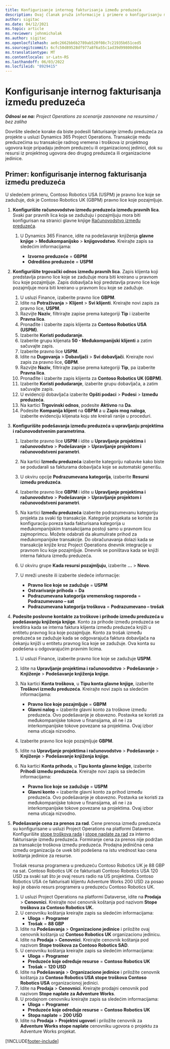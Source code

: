 ```yaml
---
title: Konfigurisanje internog fakturisanja između preduzeća
description: Ovaj članak pruža informacije i primere o konfigurisanju međukompanijskog fakturisanja za projekte.
author: sigitac
ms.date: 04/12/2021
ms.topic: article
ms.reviewer: johnmichalak
ms.author: sigitac
ms.openlocfilehash: ae0c2662bb6b2789ab520f08c7c21935b651ced5
ms.sourcegitcommit: 6cfc50d89528df977a8f6a55c1ad39d99800d9b4
ms.translationtype: MT
ms.contentlocale: sr-Latn-RS
ms.lasthandoff: 06/03/2022
ms.locfileid: "8929415"
---
```

# <a name="configure-intercompany-invoicing"></a>Konfigurisanje internog fakturisanja između preduzeća

_**Odnosi se na:** Project Operations za scenarije zasnovane na resursima / bez zaliha_

Dovršite sledeće korake da biste podesili fakturisanje između preduzeća za projekte u usluzi Dynamics 365 Project Operations. Transakcije među preduzećima su transakcije radnog vremena i troškova iz projektnog ugovora koje pripadaju jednom preduzeću ili organizacionoj jedinici, dok su resursi iz projektnog ugovora deo drugog preduzeća ili organizacione jedinice.

## <a name="example-configure-intercompany-invoicing"></a>Primer: konfigurisanje internog fakturisanja između preduzeća

U sledećem primeru, Contoso Robotics USA (USPM) je pravno lice koje se zadužuje, dok je Contoso Robotics UK (GBPM) pravno lice koje pozajmljuje. 

1. **Konfigurišite računovodstvo između preduzeća između pravnih lica**. Svaki par pravnih lica koja se zadužuju i pozajmljuju mora biti konfigurisan na stranici glavne knjige [Računovodstvo između preduzeća](/dynamics365/finance/general-ledger/intercompany-accounting-setup).
    
    1. U Dynamics 365 Finance, idite na podešavanje knjiženja **glavne knjige** > **Međukompanijsko** > **knjigovodstvo**. Kreirajte zapis sa sledećim informacijama:

        - **Izvorno preduzeće** = **GBPM**
        - **Odredišno preduzeće** = **USPM**

2. **Konfigurišite trgovački odnos između pravnih lica**. Zapis klijenta koji predstavlja pravno lice koje se zadužuje mora biti kreirano u pravnom licu koje pozajmljuje. Zapis dobavljača koji predstavlja pravno lice koje pozajmljuje mora biti kreirano u pravnom licu koje se zadužuje.

     1. U usluzi Finance, izaberite pravno lice **GBPM**.
     2. Idite na **Potraživanja** > **Klijent** > **Svi klijenti**. Kreirajte novi zapis za pravno lice, **USPM**.
     3. Razvijte **Naziv**, filtrirajte zapise prema kategoriji **Tip** i izaberite **Pravna lica**. 
     4. Pronađite i izaberite zapis klijenta za **Contoso Robotics USA (USPM)**.
     5. Izaberite **Koristi podudaranje**. 
     6. Izaberite grupu klijenata **50 - Međukompanijski klijenti** a zatim sačuvajte zapis.
     7. Izaberite pravno lice **USPM**.
     8. Idite na **Dugovanja** > **Dobavljači** > **Svi dobavljači**. Kreirajte novi zapis za pravno lice, **GBPM**.
     9. Razvijte **Naziv**, filtrirajte zapise prema kategoriji **Tip**, pa izaberite **Pravna lica**. 
     10. Pronađite i izaberite zapis klijenta za **Contoso Robotics UK (GBPM)**.
     11. Izaberite **Koristi podudaranje**, izaberite grupu dobavljača, a zatim sačuvajte zapis.
     12. U evidenciji dobavljača izaberite **Opšti podaci** > **Podesi** > **Između preduzeća**.
     13. Na kartici **Trgovinski odnos**, podesite **Aktivno** na **Da**.
     14. Podesite **Kompanija klijent** na **GBPM** a u **Zapis mog naloga**, izaberite evidenciju klijenata koju ste kreirali ranije u proceduri.

3. **Konfigurišite podešavanja između preduzeća u upravljanju projektima i računovodstvenim parametrima**. 

    1. Izaberite pravno lice **USPM** i idite u **Upravljanje projektima i računovodstvo** > **Podešavanje** > **Upravljanje projektom i računovodstveni parametri**.
    2. Na kartici **Između preduzeća** izaberite kategoriju nabavke kako biste se podudarali sa fakturama dobavljača koje se automatski generišu.
    3. U okviru opcije **Podrazumevana kategorija**, izaberite **Resursi između preduzeća**.
    4. Izaberite pravno lice **GBPM** i idite u **Upravljanje projektima i računovodstvo** > **Podešavanje** > **Upravljanje projektom i računovodstveni parametri**.
    5. Na kartici **Između preduzeća** izaberite podrazumevanu kategoriju projekta za svaki tip transakcije. Kategorije projekata se koriste za konfiguraciju poreza kada fakturisana kategorija u međukompanijskim transakcijama postoji samo u pravnom licu zajmoprimcu. Možete odabrati da akumulirate prihod za međukompanijske transakcije. Do obračunavanja dolazi kada se transakcije knjiže kroz Project Operations dnevnik integracije u pravnom licu koje pozajmljuje. Dnevnik se poništava kada se knjiži interna faktura između preduzeća.
    6. U okviru grupe **Kada resursi pozajmljuju**, izaberite **...** > **Novo**. 
    7. U mreži unesite ili izaberite sledeće informacije:

          - **Pravno lice koje se zadužuje** = **USPM**
          - **Ostvarivanje prihoda** = **Da**
          - **Podrazumevana kategorija vremenskog rasporeda** = **Podrazumevano – sat**
          - **Podrazumevana kategorija troškova** = **Podrazumevano – trošak**

4. **Podesite poslovne kontakte za troškove i prihode između preduzeća u podešavanju knjiženja knjige**. Konto za prihode između preduzeća se kreditira kada se interna faktura klijenta između preduzeća knjiži u entitetu pravnog lica koje pozajmljuje. Konto za trošak između preduzeća se zadužuje kada se odgovarajuća faktura dobavljača na čekanju knjiži u entitetu pravnog lica koje se zadužuje. Ova konta su podešena u odgovarajućim pravnim licima. 
      
     1. U usluzi Finance, izaberite pravno lice koje se zadužuje **USPM**. 
     2. Idite na **Upravljanje projektima i računovodstvo** > **Podešavanje** > **Knjiženje** > **Podešavanje knjiženja knjige**. 
     3. Na kartici **Konta troškova**, u **Tipu konta glavne knjige**, izaberite **Troškovi između preduzeća**. Kreirajte novi zapis sa sledećim informacijama:
      
        - **Pravno lice koje pozajmljuje** = **GBPM**
        - **Glavni nalog** = izaberite glavni konto za troškove između preduzeća. Ovo podešavanje je obavezno. Postavka se koristi za međukompanijske tokove u finansijama, ali ne i za interkompanijske tokove povezane sa projektima. Ovaj izbor nema uticaja nizvodno. 
        
     4. Izaberite pravno lice koje pozajmljuje **GBPM**. 
     5. Idite na **Upravljanje projektima i računovodstvo** > **Podešavanje** > **Knjiženje** > **Podešavanje knjiženja knjige**. 
     6. Na kartici **Konta prihoda**, u **Tipu konta glavne knjige**, izaberite **Prihodi između preduzeća**. Kreirajte novi zapis sa sledećim informacijama:

        - **Pravno lice koje se zadužuje** = **USPM**
        - **Glavni konto** = izaberite glavni konto za prihod između preduzeća. Ovo podešavanje je obavezno. Postavka se koristi za međukompanijske tokove u finansijama, ali ne i za interkompanijske tokove povezane sa projektima. Ovaj izbor nema uticaja nizvodno. 

5. **Podešavanje cena za prenos za rad**. Cene prenosa između preduzeća su konfigurisane u usluzi Project Operations na platformi Dataverse. Konfigurišite [stope troškova rada](../pricing-costing/set-up-labor-cost-rate.md#transfer-pricing-and-costs-for-resources-outside-of-your-division-or-legal-entity) i [stope naplate za rad](../pricing-costing/set-up-labor-bill-rate.md#transfer-pricing-or-set-up-bill-rates-for-resources-from-other-organizational-units-or-divisions) za interno fakturisanje između preduzeća. Formiranje cena za prenos nije podržan za transakcije troškova između preduzeća. Prodajna jedinična cena između organizacija će uvek biti podešena na istu vrednost kao cena koštanja jedinice za resurse.

      Trošak resursa programera u preduzeću Contoso Robotics UK je 88 GBP na sat. Contoso Robotics UK će fakturisati Contoso Robotics USA 120 USD za svaki sat što je ovaj resurs radio na US projektima. Contoso Robotics USA će fakturisati klijentu Adventure Works 200 USD za posao koji je obavio resurs programera u preduzeću Contoso Robotics UK.

      1. U usluzi Project Operations na platformi Dataverse, idite na **Prodaja** > **Cenovnici**. Kreirajte novi cenovnik koštanja pod nazivom **Stope troškova za Contoso Robotics UK.** 
      2. U cenovniku koštanja kreirajte zapis sa sledećim informacijama:
         - **Uloga** = **Programer**
         - **Trošak** = **88 GBP**
      3. Idite na **Podešavanja** > **Organizacione jedinice** i priložite ovaj cenovnik koštanja uz **Contoso Robotics UK** organizacionu jedinicu.
      4. Idite na **Prodaja** > **Cenovnici**. Kreirajte cenovnik koštanja pod nazivom **Stope troškova za Contoso Robotics SAD**. 
      5. U cenovniku koštanja kreirajte zapis sa sledećim informacijama:
          - **Uloga** = **Programer**
          - **Preduzeće koje određuje resurse** = **Contoso Robotics UK**
          - **Trošak** = **120 USD**
      6. Idite na **Podešavanja** > **Organizacione jedinice** i priložite cenovnik koštanja za **Contoso Robotics USA stope troškova** **Contoso Robotics USA** organizacionoj jedinici.
      7. Idite na **Prodaja** > **Cenovnici**. Kreirajte prodajni cenovnik pod nazivom **Stope naplate za Adventure Works**. 
      8. U prodajnom cenovniku kreirajte zapis sa sledećim informacijama:
          - **Uloga** = **Programer**
          - **Preduzeće koje određuje resurse** = **Contoso Robotics UK**
          - **Stopa naplate** = **200 USD**
      9. Idite na **Prodaja** > **Projektni ugovori** i priložite cenovnik za **Adventure Works stope naplate** cenovniku ugovora o projektu za Adventure Works projekat.


[!INCLUDE[footer-include](../includes/footer-banner.md)]

